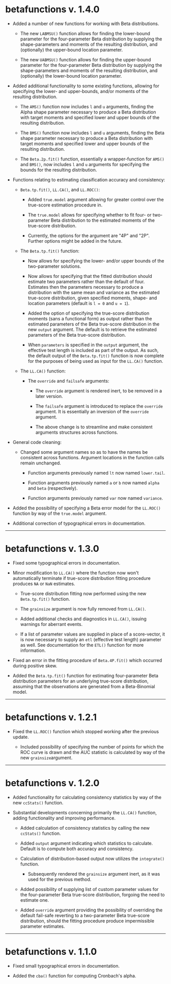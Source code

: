# betafunctions v. 1.4.0

- Added a number of new functions for working with Beta distributions.

	- The new `LABMSU()` function allows for finding the lower-bound parameter for the four-parameter Beta distribution by supplying the shape-parameters and moments of the resulting distribution, and (optionally) the upper-bound location parameter.
	
	- The new `UABMSU()` function allows for finding the upper-bound parameter for the four-parameter Beta distribution by supplying the shape-parameters and moments of the resulting distribution, and (optionally) the lower-bound location parameter.

- Added additional functionality to some existing functions, allowing for specifying the lower- and upper-bounds, and/or moments of the resulting distribution.

	- The `AMS()` function now includes `l` and `u` arguments, finding the Alpha shape parameter necessary to produce a Beta distribution with target moments and specified lower and upper bounds of the resulting distribution.

	- The `BMS()` function now includes `l` and `u` arguments, finding the Beta shape parameter necessary to produce a Beta distribution with target moments and specified lower and upper bounds of the resulting distribution.

	- The `Beta.2p.fit()` function, essentially a wrapper-function for `AMS()` and `BMS()`, now includes `l` and `u` arguments for specifying the bounds for the resulting distribution.

- Functions relating to estimating classification accuracy and consistency:
	
	- `Beta.tp.fit()`, `LL.CA()`, and `LL.ROC()`: 
	
		- Added `true.model` argument allowing for greater control over the true-score estimation procedure in.

		- The `true.model` allows for specifying whether to fit four- or two-parameter Beta distribution to the estimated moments of the true-score distribution.

		- Currently, the options for the argument are "4P" and "2P". Further options might be added in the future.

	- The `Beta.tp.fit()` function: 

		- Now allows for specifying the lower- and/or upper bounds of the two-parameter solutions.

		- Now allows for specifying that the fitted distribution should estimate two parameters rather than the default of four. Estimates then the parameters necessary to produce a distribution with the same mean and variance as the estimated true-score distribution, given specified moments, shape- and location parameters (default is `l = 0` and `u = 1`).

		- Added the option of specifying the true-score distribution moments (sans a functional form) as output rather than the estimated parameters of the Beta true-score distribution in the new `output` argument. The default is to retrieve the estimated parameters of the Beta true-score distribution.

		- When `parameters` is specified in the `output` argument, the effective test length is included as part of the output. As such, the default output of the `Beta.tp.fit()` function is now complete for the purposes of being used as input for the `LL.CA()` function.

	- The `LL.CA()` function:

		- The `override` and `failsafe` arguments:

			- The `override` argument is rendered inert, to be removed in a later version.

			- The `failsafe` argument is introduced to replace the `override` argument. It is essentially an inversion of the `override` argument.

			- The above change is to streamline and make consistent arguments structures across functions.


- General code cleaning:

	- Changed some argument names so as to have the names be consistent across functions. Argument locations in the function calls remain unchanged.

		- Function arguments previously named `lt` now named `lower.tail`.

		- Function arguments previously named `a` or `b` now named `alpha` and `beta` (respectively).

		- Function arguments previously named `var` now named `variance`.


- Added the possibility of specifying a Beta error model for the `LL.ROC()` function by way of the `true.model` argument.

- Additional correction of typographical errors in documentation.

---

# betafunctions v. 1.3.0

- Fixed some typographical errors in documentation.

- Minor modification to `LL.CA()` where the function now won't automatically terminate if true-score distribution fitting procedure produces `NA` or `NaN` estimates.

	- True-score distribution fitting now performed using the new `Beta.tp.fit()` function.

	- The `grainsize` argument is now fully removed from `LL.CA()`.

	- Added additional checks and diagnostics in `LL.CA()`, issuing warnings for aberrant events.

	- If a list of parameter values are supplied in place of a score-vector, it is now necessary to supply an `etl` (effective test length) parameter as well. See documentation for the `ETL()` function for more information.

- Fixed an error in the fitting procedure of `Beta.4P.fit()` which occurred during positive skew.

- Added the `Beta.tp.fit()` function for estimating four-parameter Beta distribution parameters for an underlying true-score distribution, assuming that the observations are generated from a Beta-Binomial model.

---

# betafunctions v. 1.2.1

- Fixed the `LL.ROC()` function which stopped working after the previous update.

	- Included possibility of specifying the number of points for which the ROC curve is drawn and the AUC statistic is calculated by way of the new `grainsize`argument.

---

# betafunctions v. 1.2.0

- Added functionality for calculating consistency statistics by way of the new `ccStats()` function.

- Substantial developments concerning primarily the `LL.CA()` function, adding functionality and improving performance.

	- Added calculation of consistency statistics by calling the new `ccStats()` function.

	- Added `output` argument indicating which statistics to calculate. Default is to compute both accuracy and consistency.

	- Calculation of distribution-based output now utilizes the `integrate()` function.

		- Subsequently rendered the `grainsize` argument inert, as it was used for the previous method.

	- Added possibility of supplying list of custom parameter values for the four-parameter Beta true-score distribution, forgoing the need to estimate one.

	- Added `override` argument providing the possibility of overriding the default fail-safe reverting to a two-parameter Beta true-score distribution, should the fitting procedure produce impermissible parameter estimates.

---

# betafunctions v. 1.1.0

- Fixed small typographical errors in documentation.

- Added the `cba()` function for computing Cronbach's alpha.